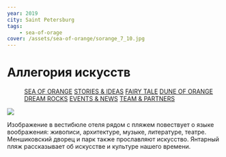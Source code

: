 ```yaml
---
year: 2019
city: Saint Petersburg
tags:
    - sea-of-orage
cover: /assets/sea-of-orange/sorange_7_10.jpg
---
```


# Аллегория искусств

<Menu>
<a href="/sea-of-orange">SEA OF ORANGE</a>
<a href="/sea-of-orange/stories-and-ideas">STORIES & IDEAS</a>
<a href="/sea-of-orange/fairytale">FAIRY TALE</a>
<a href="/sea-of-orange/dune-of-orange">DUNE OF ORANGE</a>
<a href="/sea-of-orange/dreamrocks">DREAM ROCKS</a>
<a href="/sea-of-orange/events-and-news">EVENTS & NEWS</a>
<a href="/sea-of-orange/team-and-partners">TEAM & PARTNERS</a>
</Menu>

![](/assets/sea-of-orange/sorange_7_10.jpg)

Изображение в вестибюле отеля рядом с пляжем повествует о языке воображения: живописи, архитектуре, музыке, литературе, театре. Меншиковский дворец и парк также прославляют искусство. Янтарный пляж рассказывает об искусстве и культуре нашего времени.
